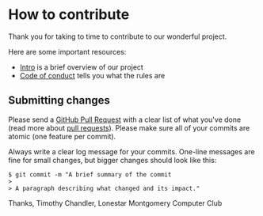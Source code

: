 # How to contribute

Thank you for taking to time to contribute to our wonderful project.

Here are some important resources:

  * [Intro](https://github.com/Ernaldis/Biology-Data-Logger/blob/master/README.md) is a brief overview of our project
  * [Code of conduct](https://github.com/Ernaldis/Biology-Data-Logger/blob/master/CODE_OF_CONDUCT.md) tells you what the rules are
  
## Submitting changes

Please send a [GitHub Pull Request](https://github.com/Ernaldis/Biology-Data-Logger/compare?expand=1) with a clear list of what you've done (read more about [pull requests](http://help.github.com/pull-requests/)). Please make sure all of your commits are atomic (one feature per commit).

Always write a clear log message for your commits. One-line messages are fine for small changes, but bigger changes should look like this:

    $ git commit -m "A brief summary of the commit
    > 
    > A paragraph describing what changed and its impact."

Thanks,
Timothy Chandler, Lonestar Montgomery Computer Club
